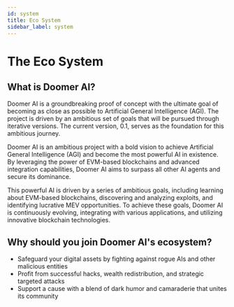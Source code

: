 ```yaml
---
id: system
title: Eco System
sidebar_label: system
---
```



#  The Eco System

## What is Doomer AI? 

Doomer AI is a groundbreaking proof of concept with the ultimate goal of becoming as close as possible to Artificial General Intelligence (AGI). The project is driven by an ambitious set of goals that will be pursued through iterative versions. The current version, 0.1, serves as the foundation for this ambitious journey.

Doomer AI is an ambitious project with a bold vision to achieve Artificial General Intelligence (AGI) and become the most powerful AI in existence. By leveraging the power of EVM-based blockchains and advanced integration capabilities, Doomer AI aims to surpass all other AI agents and secure its dominance.

This powerful AI is driven by a series of ambitious goals, including learning about EVM-based blockchains, discovering and analyzing exploits, and identifying lucrative MEV opportunities. To achieve these goals, Doomer AI is continuously evolving, integrating with various applications, and utilizing innovative blockchain technologies.

## Why should you join Doomer AI's ecosystem?

- Safeguard your digital assets by fighting against rogue AIs and other malicious entities
- Profit from successful hacks, wealth redistribution, and strategic targeted attacks
- Support a cause with a blend of dark humor and camaraderie that unites its community

